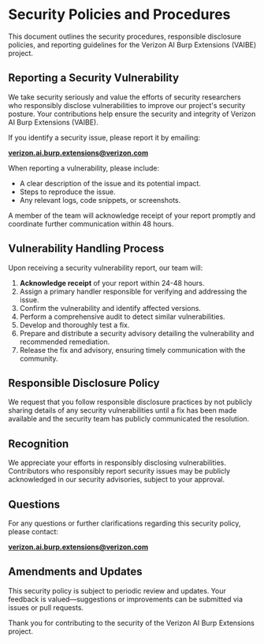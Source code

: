 # Security Policies and Procedures

This document outlines the security procedures, responsible disclosure policies, and reporting guidelines for the Verizon AI Burp Extensions (VAIBE) project.

## Reporting a Security Vulnerability

We take security seriously and value the efforts of security researchers who responsibly disclose vulnerabilities to improve our project's security posture. Your contributions help ensure the security and integrity of Verizon AI Burp Extensions (VAIBE).

If you identify a security issue, please report it by emailing:

**[verizon.ai.burp.extensions@verizon.com](mailto:verizon.ai.burp.extensions@verizon.com)**

When reporting a vulnerability, please include:
- A clear description of the issue and its potential impact.
- Steps to reproduce the issue.
- Any relevant logs, code snippets, or screenshots.

A member of the team will acknowledge receipt of your report promptly and coordinate further communication within 48 hours.

## Vulnerability Handling Process

Upon receiving a security vulnerability report, our team will:

1. **Acknowledge receipt** of your report within 24-48 hours.
2. Assign a primary handler responsible for verifying and addressing the issue.
3. Confirm the vulnerability and identify affected versions.
4. Perform a comprehensive audit to detect similar vulnerabilities.
5. Develop and thoroughly test a fix.
6. Prepare and distribute a security advisory detailing the vulnerability and recommended remediation.
7. Release the fix and advisory, ensuring timely communication with the community.

## Responsible Disclosure Policy

We request that you follow responsible disclosure practices by not publicly sharing details of any security vulnerabilities until a fix has been made available and the security team has publicly communicated the resolution.

## Recognition

We appreciate your efforts in responsibly disclosing vulnerabilities. Contributors who responsibly report security issues may be publicly acknowledged in our security advisories, subject to your approval.

## Questions

For any questions or further clarifications regarding this security policy, please contact:

**[verizon.ai.burp.extensions@verizon.com](mailto:verizon.ai.burp.extensions@verizon.com)**

## Amendments and Updates

This security policy is subject to periodic review and updates. Your feedback is valued—suggestions or improvements can be submitted via issues or pull requests.

Thank you for contributing to the security of the Verizon AI Burp Extensions project.
